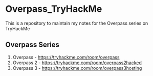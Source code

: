 # Overpass_TryHackMe

This is a repository to maintain my notes for the Overpass series on TryHackMe

## Overpass Series 

1. Overpass - https://tryhackme.com/room/overpass
2. Overpass 2 - https://tryhackme.com/room/overpass2hacked
3. Overpass 3 - https://tryhackme.com/room/overpass3hosting
